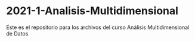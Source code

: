 # 2021-1-Analisis-Multidimensional
Éste es el repositorio para los archivos del curso Análisis Multidimensional de Datos
